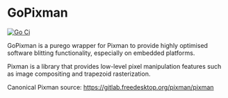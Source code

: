 # GoPixman

[![Go Ci](https://github.com/AndreRenaud/GoPixman/actions/workflows/go.yml/badge.svg)](https://github.com/AndreRenaud/GoPixman/actions/workflows/go.yml)


GoPixman is a purego wrapper for Pixman to provide highly optimised software blitting functionality, especially on embedded platforms.

Pixman is a library that provides low-level pixel manipulation features such as image compositing and trapezoid rasterization.

Canonical Pixman source: https://gitlab.freedesktop.org/pixman/pixman